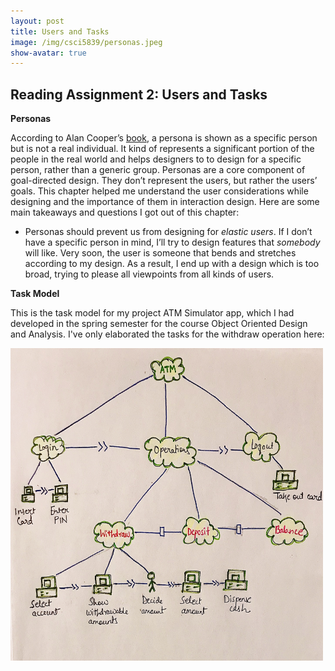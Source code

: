 ```yaml
---
layout: post
title: Users and Tasks
image: /img/csci5839/personas.jpeg
show-avatar: true
---
```


## Reading Assignment 2: Users and Tasks

**Personas**

According to Alan Cooper’s [book](https://www.oreilly.com/library/view/inmates-are-running/0672326140/?ar), a persona is shown as a specific person but is not a real individual. It kind of represents a significant portion of the people in the real world and helps designers to to design for a specific person, rather than a generic group. Personas are a core component of goal-directed design. They don’t represent the users, but rather the users’ goals. This chapter helped me understand the user considerations while designing and the importance of them in interaction design. Here are some main takeaways and questions I got out of this chapter:

- Personas should prevent us from designing for _elastic users_. If I don’t have a specific person in mind, I’ll try to design features that _somebody_ will like. Very soon, the user is someone that bends and stretches according to my design. As a result, I end up with a design which is too broad, trying to please all viewpoints from all kinds of users.

**Task Model**

This is the task model for my project ATM Simulator app, which I had developed in the spring semester for the course Object Oriented Design and Analysis. I've only elaborated the tasks for the withdraw operation here:

<img src="../img/csci5839/taskmodel.jpg" align="center" height="500" width="500">